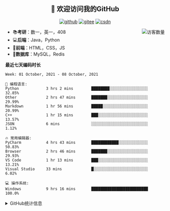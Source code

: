<h2 align="center">👋 欢迎访问我的GitHub</h2>
<p align="center">
  <a href="https://github.com/eternidad33"><img src="https://img.shields.io/badge/GitHub-ff79c6" alt="github"></a>
  <a href="https://gitee.com/eternidad33"><img src="https://img.shields.io/badge/Gitee-fe7300" alt="gitee"></a>
  <a href="https://blog.csdn.net/qq_42907802"><img src="https://img.shields.io/badge/CSDN-cf000e" alt="csdn"></a>
</p>

<img align='right' src="https://profile-counter.glitch.me/eternidad33/count.svg" alt="访客数量"/>

- 📚**考研**：数一，英一，408
- 💻**后端**：Java，Python
- 📝**前端**：HTML，CSS，JS
- 💼**数据库**：MySQL，Redis

**最近七天编码时长**

<!--START_SECTION:waka-->
```text
Week: 01 October, 2021 - 08 October, 2021

💬 编程语言: 
Python            3 hrs 2 mins        ████████░░░░░░░░░░░░░░░░░   32.85% 
Other             2 hrs 47 mins       ███████░░░░░░░░░░░░░░░░░░   29.99% 
Markdown          1 hr 56 mins        █████░░░░░░░░░░░░░░░░░░░░   20.99% 
C++               1 hr 15 mins        ███░░░░░░░░░░░░░░░░░░░░░░   13.57% 
JSON              6 mins              ░░░░░░░░░░░░░░░░░░░░░░░░░   1.12%

🔥 常用编辑器: 
PyCharm           4 hrs 43 mins       ████████████░░░░░░░░░░░░░   50.83% 
Browser           2 hrs 46 mins       ███████░░░░░░░░░░░░░░░░░░   29.93% 
VS Code           1 hr 13 mins        ███░░░░░░░░░░░░░░░░░░░░░░   13.21% 
Visual Studio     33 mins             █░░░░░░░░░░░░░░░░░░░░░░░░   6.02%

💻 操作系统: 
Windows           9 hrs 16 mins       █████████████████████████   100.0%

```


<!--END_SECTION:waka-->

<details>
<summary>GitHub统计信息</summary>

<br/>

> 动态太少，不好意思展示
> 
> 下面的GitHub统计信息是来自于[github-readme-stats](https://github.com/anuraghazra/github-readme-stats)项目，里边有[中文文档](https://github.com/anuraghazra/github-readme-stats/blob/master/readme_cn.md)

<a href="https://github.com/eternidad33/eternidad33">
  <img align="center" src="https://github-readme-stats.anuraghazra1.vercel.app/api?username=eternidad33&show_icons=true" />
</a>
</details>


